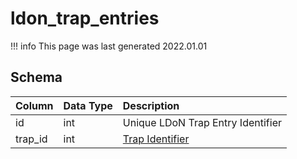 # ldon_trap_entries

!!! info
	This page was last generated 2022.01.01

## Schema

| Column | Data Type | Description |
| :--- | :--- | :--- |
| id | int | Unique LDoN Trap Entry Identifier |
| trap_id | int | [Trap Identifier](ldon_trap_templates.md) |

